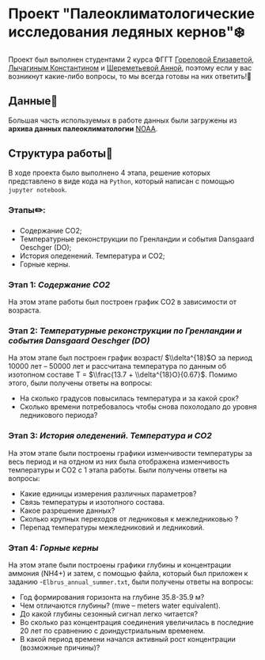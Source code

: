# Проект "Палеоклиматологические исследования ледяных кернов"❄️
Проект был выполнен студентами 2 курса ФГГТ [Гореловой Елизаветой](https://github.com/emgorelova), [Лычагиным Константином](https://github.com/lychaginkonst) и [Шереметьевой Анной](https://github.com/anch_sher), поэтому если у вас возникнут какие-либо вопросы, то мы всегда готовы на них ответить!🩷
## Данные🧾
Большая часть используемых в работе данных были загружены из **архива данных палеоклиматологии** [NOAA](https://www.ncei.noaa.gov/access/paleo-search/). 
## Структура работы📌
В ходе проекта было выполнено 4 этапа, решение которых представлено в виде кода на `Python`, который написан с помощью `jupyter notebook`.
### Этапы✏️:
- Содержание CO2;
- Температурные реконструкции по Гренландии и события Dansgaard Oeschger (DO);
- История оледенений. Температура и CO2;
- Горные керны.
### Этап 1: *Содержание CO2*
На этом этапе работы был построен график CO2 в зависимости от возраста.
### Этап 2: *Температурные реконструкции по Гренландии и события Dansgaard Oeschger (DO)*
На этом этапе был построен график возраст/ $\\delta^{18}$О за период 10000 лет – 50000 лет и рассчитана температура по данным об изотопном составе T = $\\frac{13.7 + \\delta^{18}О}{0.67}$. Помимо этого, были получены ответы на вопросы:
- На сколько градусов повысилась температура и за какой срок?
- Сколько времени потребовалось чтобы снова похолодало до уровня ледникового периода?
### Этап 3: *История оледенений. Температура и CO2*
На этом этапе были построены графики изменчивости температуры за весь период и на отдном из них была отображена изменчивость температуры и CO2 с 1 этапа работы. Были получены ответы на вопросы:
- Какие единицы измерения различных параметров?
- Связь температуры и изотопного состава.
- Какое разрешение данных?
- Сколько крупных переходов от ледниковья к межледниковью ?
- Перепад температуры межледниковий и ледниковий.
### Этап 4: *Горные керны*
На этом этапе были построены графики глубины и концентрации аммония (NH4+) и затем, с помощью файла, который был приложен к заданию -`Elbrus_annual_summer.txt`, были получены ответы на вопросы:
- Год формирования горизонта на глубине 35.8-35.9 м?
- Чем отличаются глубины? (mwe – meters water equivalent).
- До какой глубины сезонный сигнал легко читается?
- Во сколько раз концентрация соединения увеличилась в последние 20 лет по сравнению с доиндустриальным временем.
- В какой период времени начался активный рост концентрации (возможные причины)?
